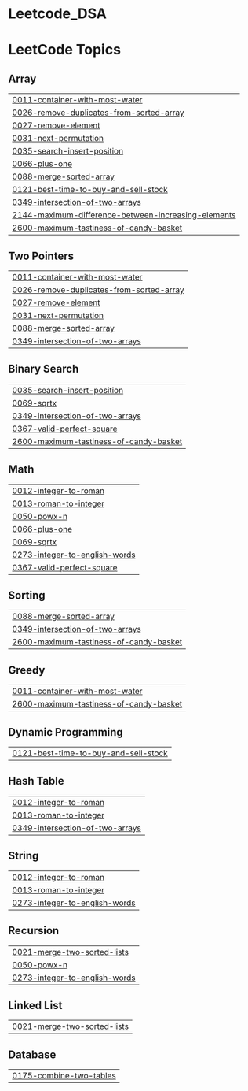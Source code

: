 # Leetcode_DSA
<!---LeetCode Topics Start-->
# LeetCode Topics
## Array
|  |
| ------- |
| [0011-container-with-most-water](https://github.com/malav0512/Leetcode_DSA/tree/master/0011-container-with-most-water) |
| [0026-remove-duplicates-from-sorted-array](https://github.com/malav0512/Leetcode_DSA/tree/master/0026-remove-duplicates-from-sorted-array) |
| [0027-remove-element](https://github.com/malav0512/Leetcode_DSA/tree/master/0027-remove-element) |
| [0031-next-permutation](https://github.com/malav0512/Leetcode_DSA/tree/master/0031-next-permutation) |
| [0035-search-insert-position](https://github.com/malav0512/Leetcode_DSA/tree/master/0035-search-insert-position) |
| [0066-plus-one](https://github.com/malav0512/Leetcode_DSA/tree/master/0066-plus-one) |
| [0088-merge-sorted-array](https://github.com/malav0512/Leetcode_DSA/tree/master/0088-merge-sorted-array) |
| [0121-best-time-to-buy-and-sell-stock](https://github.com/malav0512/Leetcode_DSA/tree/master/0121-best-time-to-buy-and-sell-stock) |
| [0349-intersection-of-two-arrays](https://github.com/malav0512/Leetcode_DSA/tree/master/0349-intersection-of-two-arrays) |
| [2144-maximum-difference-between-increasing-elements](https://github.com/malav0512/Leetcode_DSA/tree/master/2144-maximum-difference-between-increasing-elements) |
| [2600-maximum-tastiness-of-candy-basket](https://github.com/malav0512/Leetcode_DSA/tree/master/2600-maximum-tastiness-of-candy-basket) |
## Two Pointers
|  |
| ------- |
| [0011-container-with-most-water](https://github.com/malav0512/Leetcode_DSA/tree/master/0011-container-with-most-water) |
| [0026-remove-duplicates-from-sorted-array](https://github.com/malav0512/Leetcode_DSA/tree/master/0026-remove-duplicates-from-sorted-array) |
| [0027-remove-element](https://github.com/malav0512/Leetcode_DSA/tree/master/0027-remove-element) |
| [0031-next-permutation](https://github.com/malav0512/Leetcode_DSA/tree/master/0031-next-permutation) |
| [0088-merge-sorted-array](https://github.com/malav0512/Leetcode_DSA/tree/master/0088-merge-sorted-array) |
| [0349-intersection-of-two-arrays](https://github.com/malav0512/Leetcode_DSA/tree/master/0349-intersection-of-two-arrays) |
## Binary Search
|  |
| ------- |
| [0035-search-insert-position](https://github.com/malav0512/Leetcode_DSA/tree/master/0035-search-insert-position) |
| [0069-sqrtx](https://github.com/malav0512/Leetcode_DSA/tree/master/0069-sqrtx) |
| [0349-intersection-of-two-arrays](https://github.com/malav0512/Leetcode_DSA/tree/master/0349-intersection-of-two-arrays) |
| [0367-valid-perfect-square](https://github.com/malav0512/Leetcode_DSA/tree/master/0367-valid-perfect-square) |
| [2600-maximum-tastiness-of-candy-basket](https://github.com/malav0512/Leetcode_DSA/tree/master/2600-maximum-tastiness-of-candy-basket) |
## Math
|  |
| ------- |
| [0012-integer-to-roman](https://github.com/malav0512/Leetcode_DSA/tree/master/0012-integer-to-roman) |
| [0013-roman-to-integer](https://github.com/malav0512/Leetcode_DSA/tree/master/0013-roman-to-integer) |
| [0050-powx-n](https://github.com/malav0512/Leetcode_DSA/tree/master/0050-powx-n) |
| [0066-plus-one](https://github.com/malav0512/Leetcode_DSA/tree/master/0066-plus-one) |
| [0069-sqrtx](https://github.com/malav0512/Leetcode_DSA/tree/master/0069-sqrtx) |
| [0273-integer-to-english-words](https://github.com/malav0512/Leetcode_DSA/tree/master/0273-integer-to-english-words) |
| [0367-valid-perfect-square](https://github.com/malav0512/Leetcode_DSA/tree/master/0367-valid-perfect-square) |
## Sorting
|  |
| ------- |
| [0088-merge-sorted-array](https://github.com/malav0512/Leetcode_DSA/tree/master/0088-merge-sorted-array) |
| [0349-intersection-of-two-arrays](https://github.com/malav0512/Leetcode_DSA/tree/master/0349-intersection-of-two-arrays) |
| [2600-maximum-tastiness-of-candy-basket](https://github.com/malav0512/Leetcode_DSA/tree/master/2600-maximum-tastiness-of-candy-basket) |
## Greedy
|  |
| ------- |
| [0011-container-with-most-water](https://github.com/malav0512/Leetcode_DSA/tree/master/0011-container-with-most-water) |
| [2600-maximum-tastiness-of-candy-basket](https://github.com/malav0512/Leetcode_DSA/tree/master/2600-maximum-tastiness-of-candy-basket) |
## Dynamic Programming
|  |
| ------- |
| [0121-best-time-to-buy-and-sell-stock](https://github.com/malav0512/Leetcode_DSA/tree/master/0121-best-time-to-buy-and-sell-stock) |
## Hash Table
|  |
| ------- |
| [0012-integer-to-roman](https://github.com/malav0512/Leetcode_DSA/tree/master/0012-integer-to-roman) |
| [0013-roman-to-integer](https://github.com/malav0512/Leetcode_DSA/tree/master/0013-roman-to-integer) |
| [0349-intersection-of-two-arrays](https://github.com/malav0512/Leetcode_DSA/tree/master/0349-intersection-of-two-arrays) |
## String
|  |
| ------- |
| [0012-integer-to-roman](https://github.com/malav0512/Leetcode_DSA/tree/master/0012-integer-to-roman) |
| [0013-roman-to-integer](https://github.com/malav0512/Leetcode_DSA/tree/master/0013-roman-to-integer) |
| [0273-integer-to-english-words](https://github.com/malav0512/Leetcode_DSA/tree/master/0273-integer-to-english-words) |
## Recursion
|  |
| ------- |
| [0021-merge-two-sorted-lists](https://github.com/malav0512/Leetcode_DSA/tree/master/0021-merge-two-sorted-lists) |
| [0050-powx-n](https://github.com/malav0512/Leetcode_DSA/tree/master/0050-powx-n) |
| [0273-integer-to-english-words](https://github.com/malav0512/Leetcode_DSA/tree/master/0273-integer-to-english-words) |
## Linked List
|  |
| ------- |
| [0021-merge-two-sorted-lists](https://github.com/malav0512/Leetcode_DSA/tree/master/0021-merge-two-sorted-lists) |
## Database
|  |
| ------- |
| [0175-combine-two-tables](https://github.com/malav0512/Leetcode_DSA/tree/master/0175-combine-two-tables) |
<!---LeetCode Topics End-->
